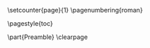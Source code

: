 <!-- (re-)Start roman page numbering of the pre-amble -->
\setcounter{page}{1}
\pagenumbering{roman}
<!-- Use the table of contents page style from here on out -->
\pagestyle{toc}

<!-- Start new part -->
\part{Preamble}
\clearpage